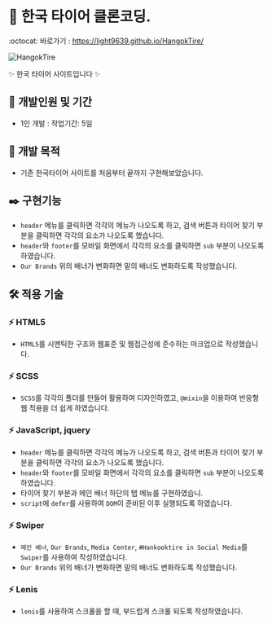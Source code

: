 # 🚗 한국 타이어 클론코딩.
:octocat: 바로가기 : https://light9639.github.io/HangokTire/

<img src="https://github.com/light9639/HangokTire/assets/95972251/bd25f859-988f-47fa-8c2a-f46f6f654c22" alt="HangokTire" /><br/>

✨ 한국 타이어 사이트입니다 ✨
## :calendar: 개발인원 및 기간
- 1인 개발 : 작업기간: 5일
## :dart: 개발 목적
- 기존 한국타이어 사이트를 처음부터 끝까지 구현해보았습니다.
## :black_nib: 구현기능
- `header` 메뉴를 클릭하면 각각의 메뉴가 나오도록 하고, 검색 버튼과 타이어 찾기 부분을 클릭하면 각각의 요소가 나오도록 했습니다.
- `header`와 `footer`를 모바일 화면에서 각각의 요소를 클릭하면 `sub` 부분이 나오도록 하였습니다.
- `Our Brands` 위의 배너가 변화하면 밑의 배너도 변화하도록 작성했습니다.
## :hammer_and_wrench: 적용 기술
### :zap: HTML5
- `HTML5`를 시멘틱한 구조와 웹표준 및 웹접근성에 준수하는 마크업으로 작성했습니다.
### :zap: SCSS
- `SCSS`를 각각의 폴더를 만들어 활용하여 디자인하였고, `@mixin`을 이용하여 반응형 웹 적용을 더 쉽게 하였습니다.
### :zap: JavaScript, jquery
- `header` 메뉴를 클릭하면 각각의 메뉴가 나오도록 하고, 검색 버튼과 타이어 찾기 부분을 클릭하면 각각의 요소가 나오도록 했습니다.
- `header`와 `footer`를 모바일 화면에서 각각의 요소를 클릭하면 `sub` 부분이 나오도록 하였습니다.
- 타이어 찾기 부분과 메인 배너 하단의 탭 메뉴를 구현하였습니.
- `script`에 `defer`를 사용하여 `DOM`이 준비된 이후 실행되도록 하였습니다.
### :zap: Swiper
- `메인 배너`,  `Our Brands`, `Media Center`, `#Hankooktire in Social Media`를 `Swiper`를 사용하여 작성하였습니다.
- `Our Brands` 위의 배너가 변화하면 밑의 배너도 변화하도록 작성했습니다.
### :zap: Lenis
- `lenis`를 사용하여 스크롤을 할 때, 부드럽게 스크롤 되도록 작성하였습니다.
